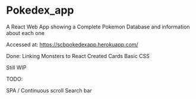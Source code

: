 # Pokedex_app

A React Web App showing a Complete Pokemon Database and information about each one

Accessed at:
https://scbpokedexapp.herokuapp.com/

Done:
Linking Monsters to React Created Cards
Basic CSS

Still WIP

TODO:

SPA / Continuous scroll
Search bar

